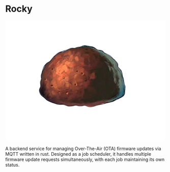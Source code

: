 # Rocky

<p align="center">
  <img src="docs/rocky.png" alt="rocky-patrick"/>
</p>

A backend service for managing Over-The-Air (OTA) firmware updates via MQTT written in rust. Designed as a job scheduler, it handles multiple firmware update requests simultaneously, with each job maintaining its own status. 
